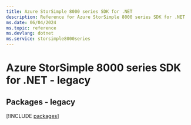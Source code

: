 ```yaml
---
title: Azure StorSimple 8000 series SDK for .NET
description: Reference for Azure StorSimple 8000 series SDK for .NET
ms.date: 06/04/2024
ms.topic: reference
ms.devlang: dotnet
ms.service: storsimple8000series
---
```

# Azure StorSimple 8000 series SDK for .NET - legacy
## Packages - legacy
[!INCLUDE [packages](storsimple-8000-series-index.md)]